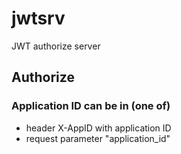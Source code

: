 # jwtsrv

JWT authorize server

## Authorize
### Application ID can be in (one of)
 - header X-AppID with application ID
 - request parameter "application_id" 